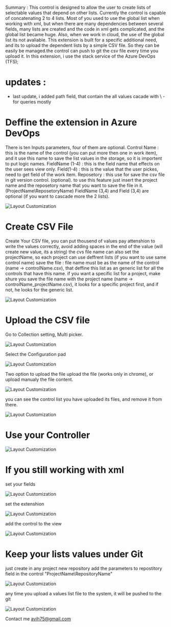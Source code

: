 Summary : This control is designed to allow the user to create lists of selectable values ​​that depend on other lists. Currently the control is capable of concatenating 2 to 4 lists.
Most of you used to use the global list when working with xml, but when there are many dependencies between several fields, many lists are created and the code in xml gets complicated, and the global list became huge.
Also, when we work in cloud, the use of the global list its not avaliable.
This extension is built for a specific additional need, and its to upload the dependent lists by a simple CSV file. So they can be easily be managed.the control can push to git the csv file every time you upload it.
In this extension, i use the stack service of the Azure DevOps (TFS);

# updates :
* last update, i added path field, that  contain the all values cacade with \ - for queries mostly

# Deffine the extension in Azure DevOps

There is ten Inputs parameters, four of them are optional.
Control Name    : this is the name of the control (you can put more then one in work item),
                  and it use this name to save the list values in the storage, so it is importent to put logic names.
FieldName (1-4) : this is the field name that effects on the user sees view only.
Field(1-4)      : this is the value that the user pickes, need to get field of the work item.
Reposetory      : this use for save the csv file in git version control. (optional).
                  to use this feature just insert the project name and the reposetory name that you want to save the file in it. (ProjectName\ReposetoryName)
FieldName (3,4) and Field (3,4) are optional (if you want to cascade more the 2 lists).

![Layout Customization](img/A.png) 

# Create CSV File

Create Your CSV file, you can put thousend of values
pay attenshion to write the values correctly, avoid adding spaces in the end of the value (will create new value, its a string)
the cvs file name can also set the projectName, so each project can use deffrent lists (if you want to use same control name)
save the file :
                file name must be as the name of the control (name -> controlName.csv), that deffine this list as an generic list for all the controls that have this name.
                if you want a specific list for a project, make shure you save the file name with the project name (name -> controlName_projectName.csv), it looks for a specific project first, and if not, he looks for the generic list.

![Layout Customization](img/C.png)

# Upload the CSV file

Go to Collection setting, Multi picker. 

![Layout Customization](img/D1.png)

Select the Configuration pad

![Layout Customization](img/D2.png)

Two option to upload the file
upload the file (works only in chrome), or upload manualy the file content.

![Layout Customization](img/D3.png)

you can see the control list you have uploaded its files, and remove it from there.

![Layout Customization](img/D4.png)

# Use your Controller

![Layout Customization](img/E.png)

# If you still working with xml

set your fields

![Layout Customization](img/F1.png)

set the extenshion

![Layout Customization](img/F2.png)

add the control to the view

![Layout Customization](img/F3.png)

# Keep your lists values under Git 

just create in any project new repository
add the parameters to repostitory field in the control "ProjectName\RepositoryName"

![Layout Customization](img/G1.png)

any time you upload a values list file to the system, it will be pushed to the git

![Layout Customization](img/G2.png)

Contact me avih75@gmail.com